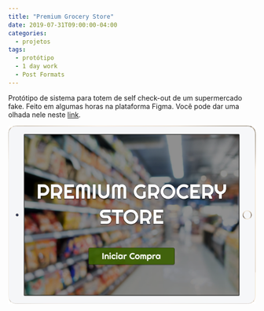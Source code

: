 ```yaml
---
title: "Premium Grocery Store"
date: 2019-07-31T09:00:00-04:00
categories:
  - projetos
tags:
  - protótipo
  - 1 day work
  - Post Formats
---
```


Protótipo de sistema para totem de self check-out de um supermercado fake. Feito em algumas horas na plataforma Figma. Você pode dar uma olhada nele neste [link][prototipo-link].

![captura de tela](/assets/images/grocerystore.png)









[prototipo-link]: https://www.figma.com/proto/2dKVmpztFTpHbqJSwDKdVQ/Premium-Grocery-Store?scaling=scale-down&node-id=1%3A2

